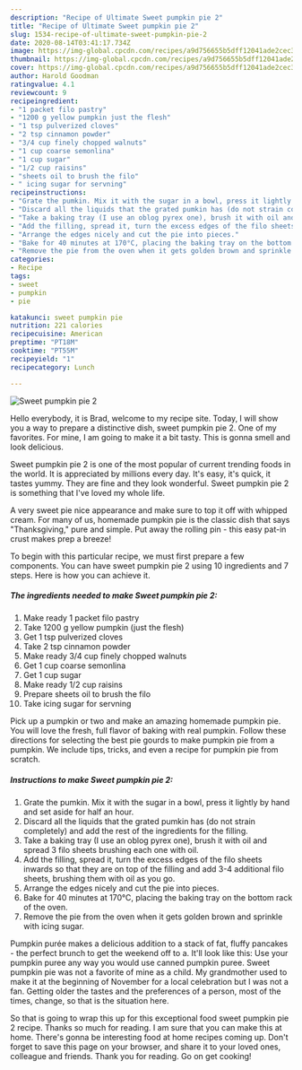 ```yaml
---
description: "Recipe of Ultimate Sweet pumpkin pie 2"
title: "Recipe of Ultimate Sweet pumpkin pie 2"
slug: 1534-recipe-of-ultimate-sweet-pumpkin-pie-2
date: 2020-08-14T03:41:17.734Z
image: https://img-global.cpcdn.com/recipes/a9d756655b5dff12041ade2cec396c2b/751x532cq70/sweet-pumpkin-pie-2-recipe-main-photo.jpg
thumbnail: https://img-global.cpcdn.com/recipes/a9d756655b5dff12041ade2cec396c2b/751x532cq70/sweet-pumpkin-pie-2-recipe-main-photo.jpg
cover: https://img-global.cpcdn.com/recipes/a9d756655b5dff12041ade2cec396c2b/751x532cq70/sweet-pumpkin-pie-2-recipe-main-photo.jpg
author: Harold Goodman
ratingvalue: 4.1
reviewcount: 9
recipeingredient:
- "1 packet filo pastry"
- "1200 g yellow pumpkin just the flesh"
- "1 tsp pulverized cloves"
- "2 tsp cinnamon powder"
- "3/4 cup finely chopped walnuts"
- "1 cup coarse semonlina"
- "1 cup sugar"
- "1/2 cup raisins"
- "sheets oil to brush the filo"
- " icing sugar for servning"
recipeinstructions:
- "Grate the pumkin. Mix it with the sugar in a bowl, press it lightly by hand and set aside for half an hour."
- "Discard all the liquids that the grated pumkin has (do not strain completely) and add the rest of the ingredients for the filling."
- "Take a baking tray (I use an oblog pyrex one), brush it with oil and spread 3 filo sheets brushing each one with oil."
- "Add the filling, spread it, turn the excess edges of the filo sheets inwards so that they are on top of the filling and add 3-4 additional filo sheets, brushing them with oil as you go."
- "Arrange the edges nicely and cut the pie into pieces."
- "Bake for 40 minutes at 170°C, placing the baking tray on the bottom rack of the oven."
- "Remove the pie from the oven when it gets golden brown and sprinkle with icing sugar."
categories:
- Recipe
tags:
- sweet
- pumpkin
- pie

katakunci: sweet pumpkin pie 
nutrition: 221 calories
recipecuisine: American
preptime: "PT18M"
cooktime: "PT55M"
recipeyield: "1"
recipecategory: Lunch

---
```



![Sweet pumpkin pie 2](https://img-global.cpcdn.com/recipes/a9d756655b5dff12041ade2cec396c2b/751x532cq70/sweet-pumpkin-pie-2-recipe-main-photo.jpg)

Hello everybody, it is Brad, welcome to my recipe site. Today, I will show you a way to prepare a distinctive dish, sweet pumpkin pie 2. One of my favorites. For mine, I am going to make it a bit tasty. This is gonna smell and look delicious.

Sweet pumpkin pie 2 is one of the most popular of current trending foods in the world. It is appreciated by millions every day. It's easy, it's quick, it tastes yummy. They are fine and they look wonderful. Sweet pumpkin pie 2 is something that I've loved my whole life.

A very sweet pie nice appearance and make sure to top it off with whipped cream. For many of us, homemade pumpkin pie is the classic dish that says &#34;Thanksgiving,&#34; pure and simple. Put away the rolling pin - this easy pat-in crust makes prep a breeze!


To begin with this particular recipe, we must first prepare a few components. You can have sweet pumpkin pie 2 using 10 ingredients and 7 steps. Here is how you can achieve it.

<!--inarticleads1-->

##### The ingredients needed to make Sweet pumpkin pie 2:

1. Make ready 1 packet filo pastry
1. Take 1200 g yellow pumpkin (just the flesh)
1. Get 1 tsp pulverized cloves
1. Take 2 tsp cinnamon powder
1. Make ready 3/4 cup finely chopped walnuts
1. Get 1 cup coarse semonlina
1. Get 1 cup sugar
1. Make ready 1/2 cup raisins
1. Prepare sheets oil to brush the filo
1. Take  icing sugar for servning


Pick up a pumpkin or two and make an amazing homemade pumpkin pie. You will love the fresh, full flavor of baking with real pumpkin. Follow these directions for selecting the best pie gourds to make pumpkin pie from a pumpkin. We include tips, tricks, and even a recipe for pumpkin pie from scratch. 

<!--inarticleads2-->

##### Instructions to make Sweet pumpkin pie 2:

1. Grate the pumkin. Mix it with the sugar in a bowl, press it lightly by hand and set aside for half an hour.
1. Discard all the liquids that the grated pumkin has (do not strain completely) and add the rest of the ingredients for the filling.
1. Take a baking tray (I use an oblog pyrex one), brush it with oil and spread 3 filo sheets brushing each one with oil.
1. Add the filling, spread it, turn the excess edges of the filo sheets inwards so that they are on top of the filling and add 3-4 additional filo sheets, brushing them with oil as you go.
1. Arrange the edges nicely and cut the pie into pieces.
1. Bake for 40 minutes at 170°C, placing the baking tray on the bottom rack of the oven.
1. Remove the pie from the oven when it gets golden brown and sprinkle with icing sugar.


Pumpkin purée makes a delicious addition to a stack of fat, fluffy pancakes - the perfect brunch to get the weekend off to a. It&#39;ll look like this: Use your pumpkin puree any way you would use canned pumpkin puree. Sweet pumpkin pie was not a favorite of mine as a child. My grandmother used to make it at the beginning of November for a local celebration but I was not a fan. Getting older the tastes and the preferences of a person, most of the times, change, so that is the situation here. 

So that is going to wrap this up for this exceptional food sweet pumpkin pie 2 recipe. Thanks so much for reading. I am sure that you can make this at home. There's gonna be interesting food at home recipes coming up. Don't forget to save this page on your browser, and share it to your loved ones, colleague and friends. Thank you for reading. Go on get cooking!
